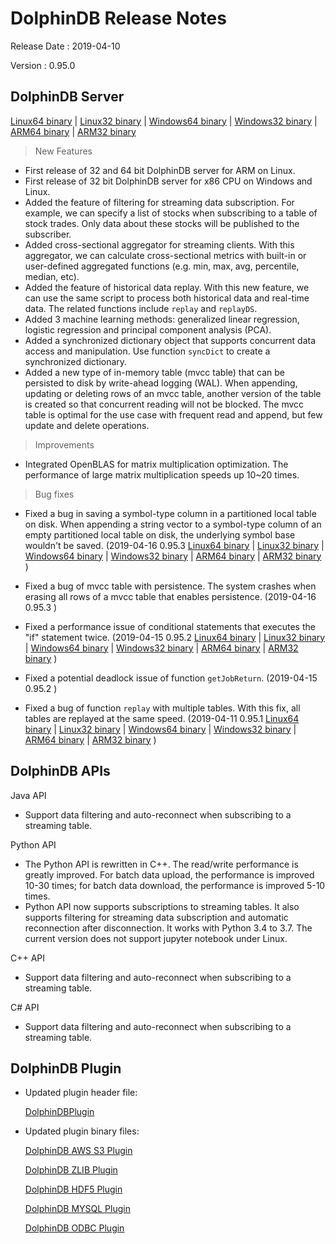 # DolphinDB Release Notes

Release Date : 2019-04-10

Version : 0.95.0

## DolphinDB Server
[Linux64 binary](http://www.dolphindb.com/downloads/DolphinDB_Linux64_V0.95.0.zip) | 
[Linux32 binary](http://www.dolphindb.com/downloads/DolphinDB_Linux32_V0.95.0.zip) | [Windows64 binary](http://www.dolphindb.com/downloads/DolphinDB_Win64_V0.95.0.zip) | 
[Windows32 binary](http://www.dolphindb.com/downloads/DolphinDB_Win32_V0.95.0.zip) | 
[ARM64 binary](http://www.dolphindb.com/downloads/DolphinDB_ARM64_V0.95.0.zip) | 
[ARM32 binary](http://www.dolphindb.com/downloads/DolphinDB_ARM32_V0.95.0.zip) 

> New Features

* First release of 32 and 64 bit DolphinDB server for ARM on Linux.
* First release of 32 bit DolphinDB server for x86 CPU on Windows and Linux.
* Added the feature of filtering for streaming data subscription. For example, we can specify a list of stocks when subscribing to a table of stock trades. Only data about these stocks will be published to the subscriber. 
* Added cross-sectional aggregator for streaming clients. With this aggregator, we can calculate cross-sectional metrics with built-in or user-defined aggregated functions (e.g. min, max, avg, percentile, median, etc). 
* Added the feature of historical data replay. With this new feature, we can use the same script to process both historical data and real-time data. The related functions include `replay` and `replayDS`.
* Added 3 machine learning methods: generalized linear regression, logistic regression and principal component analysis (PCA).
* Added a synchronized dictionary object that supports concurrent data access and manipulation. Use function `syncDict` to create a synchronized dictionary.
* Added a new type of in-memory table (mvcc table) that can be persisted to disk by write-ahead logging (WAL). When appending, updating or deleting rows of an mvcc table, another version of the table is created so that concurrent reading will not be blocked. The mvcc table is optimal for the use case with frequent read and append, but few update and delete operations.

> Improvements

* Integrated OpenBLAS for matrix multiplication optimization. The performance of large matrix multiplication speeds up 10~20 times.

> Bug fixes

* Fixed a bug in saving a symbol-type column in a partitioned local table on disk. When appending a string vector to a symbol-type column of an empty partitioned local table on disk, the underlying symbol base wouldn't be saved.  (2019-04-16 0.95.3   [Linux64 binary](http://www.dolphindb.com/downloads/DolphinDB_Linux64_V0.95.3.zip) | 
[Linux32 binary](http://www.dolphindb.com/downloads/DolphinDB_Linux32_V0.95.3.zip) | [Windows64 binary](http://www.dolphindb.com/downloads/DolphinDB_Win64_V0.95.3.zip) | 
[Windows32 binary](http://www.dolphindb.com/downloads/DolphinDB_Win32_V0.95.3.zip) | 
[ARM64 binary](http://www.dolphindb.com/downloads/DolphinDB_ARM64_V0.95.3.zip) | 
[ARM32 binary](http://www.dolphindb.com/downloads/DolphinDB_ARM32_V0.95.3.zip) )

* Fixed a bug of mvcc table with persistence. The system crashes when erasing all rows of a mvcc table that enables persistence. (2019-04-16 0.95.3 )


* Fixed a performance issue of conditional statements that executes the "if" statement twice. (2019-04-15 0.95.2   [Linux64 binary](http://www.dolphindb.com/downloads/DolphinDB_Linux64_V0.95.2.zip) | 
[Linux32 binary](http://www.dolphindb.com/downloads/DolphinDB_Linux32_V0.95.2.zip) | [Windows64 binary](http://www.dolphindb.com/downloads/DolphinDB_Win64_V0.95.2.zip) | 
[Windows32 binary](http://www.dolphindb.com/downloads/DolphinDB_Win32_V0.95.2.zip) | 
[ARM64 binary](http://www.dolphindb.com/downloads/DolphinDB_ARM64_V0.95.2.zip) | 
[ARM32 binary](http://www.dolphindb.com/downloads/DolphinDB_ARM32_V0.95.2.zip) )
* Fixed a potential deadlock issue of function `getJobReturn`. (2019-04-15 0.95.2 )

* Fixed a bug of function `replay` with multiple tables. With this fix, all tables are replayed at the same speed. (2019-04-11 0.95.1   [Linux64 binary](http://www.dolphindb.com/downloads/DolphinDB_Linux64_V0.95.1.zip) | 
[Linux32 binary](http://www.dolphindb.com/downloads/DolphinDB_Linux32_V0.95.1.zip) | [Windows64 binary](http://www.dolphindb.com/downloads/DolphinDB_Win64_V0.95.1.zip) | 
[Windows32 binary](http://www.dolphindb.com/downloads/DolphinDB_Win32_V0.95.1.zip) | 
[ARM64 binary](http://www.dolphindb.com/downloads/DolphinDB_ARM64_V0.95.1.zip) | 
[ARM32 binary](http://www.dolphindb.com/downloads/DolphinDB_ARM32_V0.95.1.zip) )



## DolphinDB APIs

Java API

* Support data filtering and auto-reconnect when subscribing to a streaming table.

Python API

* The Python API is rewritten in C++. The read/write performance is greatly improved. For batch data upload, the performance is improved 10-30 times; for batch data download, the performance is improved 5-10 times.
* Python API now supports subscriptions to streaming tables. It also supports filtering for streaming data subscription and automatic reconnection after disconnection. It works with Python 3.4 to 3.7. The current version does not support jupyter notebook under Linux. 

C++ API

* Support data filtering and auto-reconnect when subscribing to a streaming table.

C# API

* Support data filtering and auto-reconnect when subscribing to a streaming table.

## DolphinDB Plugin

* Updated plugin header file:
  
    [DolphinDBPlugin](https://github.com/dolphindb/release/raw/master/0.95/DolphinDB_Plugin_V0.95.0_src.zip)

* Updated plugin binary files:

    [DolphinDB AWS S3 Plugin](http://www.dolphindb.com/downloads/AWSS3_V0.95.0.zip)

    [DolphinDB ZLIB Plugin](http://www.dolphindb.com/downloads/ZLIB_V0.95.0.zip)

    [DolphinDB HDF5 Plugin](http://www.dolphindb.com/downloads/HDF5_V0.95.0.zip)

    [DolphinDB MYSQL Plugin](http://www.dolphindb.com/downloads/MYSQL_V0.95.0.zip)

    [DolphinDB ODBC Plugin](http://www.dolphindb.com/downloads/ODBC_V0.95.0.zip)


